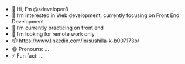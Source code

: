 - 👋 Hi, I’m @sdeveloper8
- 👀 I’m interested in Web development, currently focusing on Front End Development
- 🌱 I’m currently practicing on front end
- 💞️ I’m looking for remote work only
- 📫 https://www.linkedin.com/in/sushilla-k-b007173b/
- 😄 Pronouns: ...
- ⚡ Fun fact: ...

<!---
sdeveloper8/sdeveloper8 is a ✨ special ✨ repository because its `README.md` (this file) appears on your GitHub profile.
You can click the Preview link to take a look at your changes.
--->
